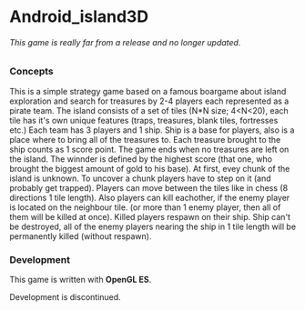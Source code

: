 # Android_island3D
###### *This game is really far from a release and no longer updated.*

### Concepts
This is a simple strategy game based on a famous boargame about island exploration and search for treasures by 2-4 players each represented as a pirate team.
The island consists of a set of tiles (N*N size; 4<N<20), each tile has it's own unique features (traps, treasures, blank tiles, fortresses etc.) Each team has 3 players and 1 ship. Ship
is a base for players, also is a place where to bring all of the treasures to. Each treasure brought to the ship counts as 1 score point. The game ends when no treasures are left on
the island. The winnder is defined by the highest score (that one, who brought the biggest amount of gold to his base). 
At first, evey chunk of the island is unknown. To uncover a chunk players have to step on it (and probably get trapped). Players can move between the tiles like in chess (8 directions 1 tile length).
Also players can kill eachother, if the enemy player is located on the neighbour tile. (or more than 1 enemy player, then all of them will be killed at once). Killed players respawn on their ship.
Ship can't be destroyed, all of the enemy players nearing the ship in 1 tile length will be permanently killed (without respawn). 

### Development
This game is written with **OpenGL ES**.

Development is discontinued.
